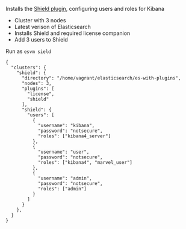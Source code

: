 Installs the [Shield plugin](https://www.elastic.co/products/shield), configuring users and roles for Kibana

- Cluster with 3 nodes
- Latest verison of Elasticsearch
- Installs Shield and required license companion
- Add 3 users to Shield

Run as `esvm sield`

```
{
  "clusters": {
    "shield": {
      "directory": "/home/vagrant/elasticsearch/es-with-plugins",
      "nodes": 3,
      "plugins": [
        "license",
        "shield"
      ],
      "shield": {
        "users": [
          {
            "username": "kibana",
            "password": "notsecure",
            "roles": ["kibana4_server"]
          },
          {
            "username": "user",
            "password": "notsecure",
            "roles": ["kibana4", "marvel_user"]
          },
          {
            "username": "admin",
            "password": "notsecure",
            "roles": ["admin"]
          }
        ]
      }
    },
  }
}
```